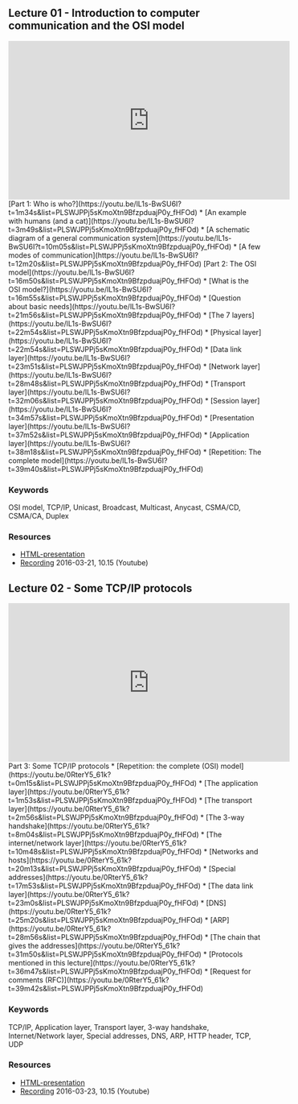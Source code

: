 ## Lecture 01 - Introduction to computer communication and the OSI model
<iframe width="560" height="315" src="https://www.youtube.com/embed/lL1s-BwSU6I" frameborder="0" allowfullscreen></iframe>
[Part 1: Who is who?](https://youtu.be/lL1s-BwSU6I?t=1m34s&list=PLSWJPPj5sKmoXtn9BfzpduajP0y_fHFOd)
* [An example with humans (and a cat)](https://youtu.be/lL1s-BwSU6I?t=3m49s&list=PLSWJPPj5sKmoXtn9BfzpduajP0y_fHFOd)
* [A schematic diagram of a general communication system](https://youtu.be/lL1s-BwSU6I?t=10m05s&list=PLSWJPPj5sKmoXtn9BfzpduajP0y_fHFOd)
* [A few modes of communication](https://youtu.be/lL1s-BwSU6I?t=12m20s&list=PLSWJPPj5sKmoXtn9BfzpduajP0y_fHFOd)
[Part 2: The OSI model](https://youtu.be/lL1s-BwSU6I?t=16m50s&list=PLSWJPPj5sKmoXtn9BfzpduajP0y_fHFOd)
* [What is the OSI model?](https://youtu.be/lL1s-BwSU6I?t=16m55s&list=PLSWJPPj5sKmoXtn9BfzpduajP0y_fHFOd)
* [Question about basic needs](https://youtu.be/lL1s-BwSU6I?t=21m56s&list=PLSWJPPj5sKmoXtn9BfzpduajP0y_fHFOd)
* [The 7 layers](https://youtu.be/lL1s-BwSU6I?t=22m54s&list=PLSWJPPj5sKmoXtn9BfzpduajP0y_fHFOd)
  * [Physical layer](https://youtu.be/lL1s-BwSU6I?t=22m54s&list=PLSWJPPj5sKmoXtn9BfzpduajP0y_fHFOd)
  * [Data link layer](https://youtu.be/lL1s-BwSU6I?t=23m51s&list=PLSWJPPj5sKmoXtn9BfzpduajP0y_fHFOd)
  * [Network layer](https://youtu.be/lL1s-BwSU6I?t=28m48s&list=PLSWJPPj5sKmoXtn9BfzpduajP0y_fHFOd)
  * [Transport layer](https://youtu.be/lL1s-BwSU6I?t=32m06s&list=PLSWJPPj5sKmoXtn9BfzpduajP0y_fHFOd)
  * [Session layer](https://youtu.be/lL1s-BwSU6I?t=34m57s&list=PLSWJPPj5sKmoXtn9BfzpduajP0y_fHFOd)
  * [Presentation layer](https://youtu.be/lL1s-BwSU6I?t=37m52s&list=PLSWJPPj5sKmoXtn9BfzpduajP0y_fHFOd)
  * [Application layer](https://youtu.be/lL1s-BwSU6I?t=38m18s&list=PLSWJPPj5sKmoXtn9BfzpduajP0y_fHFOd)
* [Repetition: The complete model](https://youtu.be/lL1s-BwSU6I?t=39m40s&list=PLSWJPPj5sKmoXtn9BfzpduajP0y_fHFOd)

### Keywords
OSI model, TCP/IP, Unicast, Broadcast, Multicast, Anycast, CSMA/CD, CSMA/CA, Duplex

### Resources
- [HTML-presentation](https://cdn.rawgit.com/1dv031/syllabus/master/lectures/part_1/01-02_Computer-Networks/index.html#/)
- [Recording](https://www.youtube.com/watch?v=lL1s-BwSU6I) 2016-03-21, 10.15 (Youtube)

## Lecture 02 - Some TCP/IP protocols
<iframe width="560" height="315" src="https://www.youtube.com/embed/0RterY5_61k" frameborder="0" allowfullscreen></iframe>
Part 3: Some TCP/IP protocols
* [Repetition: the complete (OSI) model](https://youtu.be/0RterY5_61k?t=0m15s&list=PLSWJPPj5sKmoXtn9BfzpduajP0y_fHFOd)
* [The application layer](https://youtu.be/0RterY5_61k?t=1m53s&list=PLSWJPPj5sKmoXtn9BfzpduajP0y_fHFOd)
* [The transport layer](https://youtu.be/0RterY5_61k?t=2m56s&list=PLSWJPPj5sKmoXtn9BfzpduajP0y_fHFOd)
  * [The 3-way handshake](https://youtu.be/0RterY5_61k?t=8m04s&list=PLSWJPPj5sKmoXtn9BfzpduajP0y_fHFOd)
* [The internet/network layer](https://youtu.be/0RterY5_61k?t=10m48s&list=PLSWJPPj5sKmoXtn9BfzpduajP0y_fHFOd)
  * [Networks and hosts](https://youtu.be/0RterY5_61k?t=20m13s&list=PLSWJPPj5sKmoXtn9BfzpduajP0y_fHFOd)
  * [Special addresses](https://youtu.be/0RterY5_61k?t=17m53s&list=PLSWJPPj5sKmoXtn9BfzpduajP0y_fHFOd)
* [The data link layer](https://youtu.be/0RterY5_61k?t=23m0s&list=PLSWJPPj5sKmoXtn9BfzpduajP0y_fHFOd)
* [DNS](https://youtu.be/0RterY5_61k?t=25m20s&list=PLSWJPPj5sKmoXtn9BfzpduajP0y_fHFOd)
* [ARP](https://youtu.be/0RterY5_61k?t=28m56s&list=PLSWJPPj5sKmoXtn9BfzpduajP0y_fHFOd)
* [The chain that gives the addresses](https://youtu.be/0RterY5_61k?t=31m50s&list=PLSWJPPj5sKmoXtn9BfzpduajP0y_fHFOd)
* [Protocols mentioned in this lecture](https://youtu.be/0RterY5_61k?t=36m47s&list=PLSWJPPj5sKmoXtn9BfzpduajP0y_fHFOd)
* [Request for comments (RFC)](https://youtu.be/0RterY5_61k?t=39m42s&list=PLSWJPPj5sKmoXtn9BfzpduajP0y_fHFOd)

### Keywords
TCP/IP, Application layer, Transport layer, 3-way handshake, Internet/Network layer, Special addresses, DNS, ARP, HTTP header, TCP, UDP

### Resources
- [HTML-presentation](https://cdn.rawgit.com/1dv031/syllabus/master/lectures/part_1/01-02_Computer-Networks/index.html)
- [Recording](https://www.youtube.com/watch?v=0RterY5_61k) 2016-03-23, 10.15 (Youtube)
